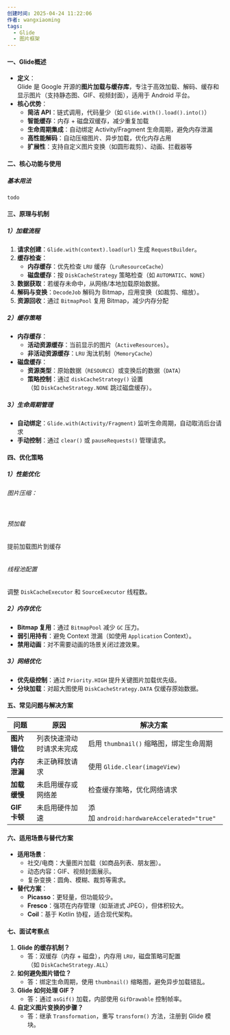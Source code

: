 ```yaml
---
创建时间: 2025-04-24 11:22:06
作者: wangxiaoming
tags:
  - Glide
  - 图片框架
---
```

#### 一、Glide概述
- ​**定义**​：  
    Glide 是 Google 开源的 ​**图片加载与缓存库**，专注于高效加载、解码、缓存和显示图片（支持静态图、GIF、视频封面），适用于 Android 平台。
- ​**核心优势**​：
    - ​**简洁 API**​：链式调用，代码量少（如 `Glide.with().load().into()`）
    - ​**智能缓存**​：内存 + 磁盘双缓存，减少重复加载
    - ​**生命周期集成**​：自动绑定 Activity/Fragment 生命周期，避免内存泄漏
    - ​**高性能解码**​：自动压缩图片、异步加载，优化内存占用
    - ​**扩展性**​：支持自定义图片变换（如圆形裁剪）、动画、拦截器等

#### 二、核心功能与使用
##### 基本用法
```kotlin
todo
```

#### 三、原理与机制
##### 1）加载流程
1. **请求创建**​：`Glide.with(context).load(url)` 生成 `RequestBuilder`。
2. ​**缓存检查**​：
    - ​**内存缓存**​：优先检查 `LRU` 缓存（`LruResourceCache`）
    - ​**磁盘缓存**​：按 `DiskCacheStrategy` 策略检查（如 `AUTOMATIC`、`NONE`）
3. ​**数据获取**​：若缓存未命中，从网络/本地加载原始数据。
4. ​**解码与变换**​：`DecodeJob` 解码为 Bitmap，应用变换（如裁剪、缩放）。
5. ​**资源回收**​：通过 `BitmapPool` 复用 Bitmap，减少内存分配

##### 2）缓存策略
- ​**内存缓存**​：
    - ​**活动资源缓存**​：当前显示的图片（`ActiveResources`）。
    - ​**非活动资源缓存**​：`LRU` 淘汰机制（`MemoryCache`）
- ​**磁盘缓存**​：
    - ​**资源类型**​：原始数据（`RESOURCE`）或变换后的数据（`DATA`）
    - ​**策略控制**​：通过 `diskCacheStrategy()` 设置（如 `DiskCacheStrategy.NONE` 跳过磁盘缓存）。

##### 3）生命周期管理
- ​**自动绑定**​：`Glide.with(Activity/Fragment)` 监听生命周期，自动取消后台请求
- ​**手动控制**​：通过 `clear()` 或 `pauseRequests()` 管理请求。

#### 四、优化策略
##### 1）性能优化
###### 图片压缩：
```kotlin

```
###### 预加载
提前加载图片到缓存
```kotlin

```
###### 线程池配置
调整 `DiskCacheExecutor` 和 `SourceExecutor` 线程数。

##### 2）内存优化
- ​**Bitmap 复用**​：通过 `BitmapPool` 减少 `GC` 压力。
- ​**弱引用持有**​：避免 Context 泄漏（如使用 `Application` Context）。
- ​**禁用动画**​：对不需要动画的场景关闭过渡效果。

##### 3）网络优化
- ​**优先级控制**​：通过 `Priority.HIGH` 提升关键图片加载优先级。
- ​**分块加载**​：对超大图使用 `DiskCacheStrategy.DATA` 仅缓存原始数据。

#### 五、常见问题与解决方案
|​**问题**​|​**原因**​|​**解决方案**​|
|---|---|---|
|​**图片错位**​|列表快速滑动时请求未完成|启用 `thumbnail()` 缩略图，绑定生命周期|
|​**内存泄漏**​|未正确释放请求|使用 `Glide.clear(imageView)`|
|​**加载缓慢**​|未启用缓存或网络差|检查缓存策略，优化网络请求|
|​**GIF 卡顿**​|未启用硬件加速|添加 `android:hardwareAccelerated="true"`|

#### 六、适用场景与替代方案
- ​**适用场景**​：
    - 社交/电商：大量图片加载（如商品列表、朋友圈）。
    - 动态内容：GIF、视频封面展示。
    - 复杂变换：圆角、模糊、裁剪等需求。
- ​**替代方案**​：
    - ​**Picasso**​：更轻量，但功能较少。
    - ​**Fresco**​：强项在内存管理（如渐进式 JPEG），但体积较大。
    - ​**Coil**​：基于 Kotlin 协程，适合现代架构。

#### 七、面试考察点
1. ​**Glide 的缓存机制？​**​
    - 答：双缓存（内存 + 磁盘），内存用 `LRU`，磁盘策略可配置（如 `DiskCacheStrategy.ALL`）
2. ​**如何避免图片错位？​**​
    - 答：绑定生命周期，使用 `thumbnail()` 缩略图，避免异步加载错乱。
3. ​**Glide 如何处理 GIF？​**​
    - 答：通过 `asGif()` 加载，内部使用 `GifDrawable` 控制帧率。
4. ​**自定义图片变换的步骤？​**​
    - 答：继承 `Transformation`，重写 `transform()` 方法，注册到 Glide 模块。
